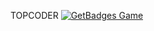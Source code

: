 TOPCODER
[![GetBadges Game](https://mmasztalerczuk-topcoder.getbadges.io/shield/company/mmasztalerczuk-topcoder)](https://mmasztalerczuk-topcoder.getbadges.io/?ref=shield-game)
